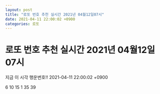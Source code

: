 ```yaml
---
layout: post
title: "로또 번호 추천 실시간 2021년 04월12일07시"
date: 2021-04-11 22:00:02 +0900
categories: 로또
---
```


# 로또 번호 추천 실시간 2021년 04월12일07시

지금 이 시각 행운번호!! 2021-04-11 22:00:02 +0900

 6  10  15  1  35  39 

